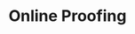 ---
# This topic lives at
# https://digital.gov/topics/online-proofing

slug: "online-proofing"

# Topic Title
title: "Online Proofing"

# description — keep it short and clear
summary: ""


# Weight
weight: 1

# For more information on managing topics,
# see https://github.com/GSA/digitalgov.gov/wiki
---